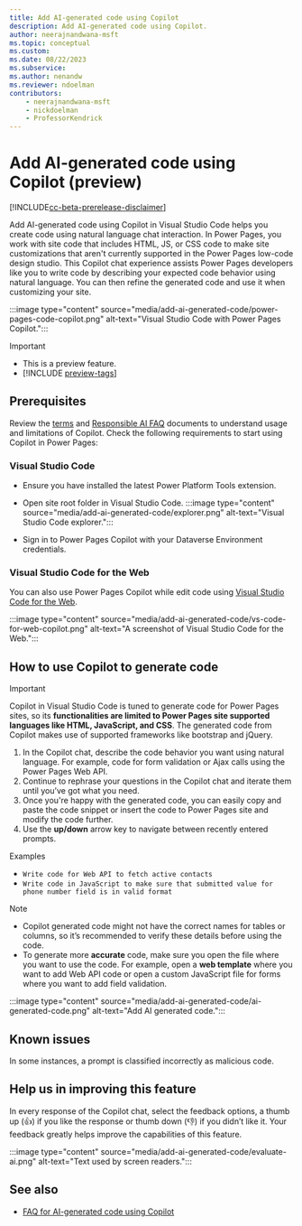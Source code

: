 ```yaml
---
title: Add AI-generated code using Copilot
description: Add AI-generated code using Copilot.
author: neerajnandwana-msft
ms.topic: conceptual
ms.custom: 
ms.date: 08/22/2023
ms.subservice:
ms.author: nenandw 
ms.reviewer: ndoelman
contributors:
    - neerajnandwana-msft
    - nickdoelman
    - ProfessorKendrick
---
```


# Add AI-generated code using Copilot (preview)

[!INCLUDE[cc-beta-prerelease-disclaimer](../includes/cc-beta-prerelease-disclaimer.md)]

Add AI-generated code using Copilot in Visual Studio Code helps you create code using natural language chat interaction. In Power Pages, you work with site code that includes HTML, JS, or CSS code to make site customizations that aren't currently supported in the Power Pages low-code design studio. This Copilot chat experience assists Power Pages developers like you to write code by describing your expected code behavior using natural language. You can then refine the generated code and use it when customizing your site.

:::image type="content" source="media/add-ai-generated-code/power-pages-code-copilot.png" alt-text="Visual Studio Code with Power Pages Copilot.":::


> [!IMPORTANT]
> - This is a preview feature.
> - [!INCLUDE [preview-tags](../includes/cc-preview-features-definition.md)]

## Prerequisites

Review the [terms](https://go.microsoft.com/fwlink/?linkid=2189520) and [Responsible AI FAQ](../responsible-ai-overview.md) documents to understand usage and limitations of Copilot. Check the following requirements to start using Copilot in Power Pages: 

### Visual Studio Code
- Ensure you have installed the latest Power Platform Tools extension. 
- Open site root folder in Visual Studio Code. 
  :::image type="content" source="media/add-ai-generated-code/explorer.png" alt-text="Visual Studio Code explorer.":::

- Sign in to Power Pages Copilot with your Dataverse Environment credentials.

### Visual Studio Code for the Web

You can also use Power Pages Copilot while edit code using [Visual Studio Code for the Web](visual-studio-code-editor.md).

:::image type="content" source="media/add-ai-generated-code/vs-code-for-web-copilot.png" alt-text="A screenshot of Visual Studio Code for the Web.":::
	
## How to use Copilot to generate code

> [!IMPORTANT] 
> Copilot in Visual Studio Code is tuned to generate code for Power Pages sites, so its **functionalities are limited to Power Pages site supported languages like HTML, JavaScript, and CSS**. The generated code from Copilot makes use of supported frameworks like bootstrap and jQuery. 

1. In the Copilot chat, describe the code behavior you want using natural language. For example, code for form validation or Ajax calls using the Power Pages Web API. 
1. Continue to rephrase your questions in the Copilot chat and iterate them until you’ve got what you need.  
1. Once you're happy with the generated code, you can easily copy and paste the code snippet or insert the code to Power Pages site and modify the code further.
1. Use the **up/down** arrow key to navigate between recently entered prompts.  

Examples
- `Write code for Web API to fetch active contacts`
- `Write code in JavaScript to make sure that submitted value for phone number field is in valid format`

> [!NOTE]
> - Copilot generated code might not have the correct names for tables or columns, so it’s recommended to verify these details before using the code. 
> - To generate more **accurate** code, make sure you open the file where you want to use the code. For example, open a **web template** where you want to add Web API code or open a custom JavaScript file for forms where you want to add field validation. 
	
:::image type="content" source="media/add-ai-generated-code/ai-generated-code.png" alt-text="Add AI generated code.":::

## Known issues

In some instances, a prompt is classified incorrectly as malicious code.

## Help us in improving this feature
In every response of the Copilot chat, select the feedback options, a thumb up (👍) if you like the response or thumb down (👎) if you didn’t like it. Your feedback greatly helps improve the capabilities of this feature.

:::image type="content" source="media/add-ai-generated-code/evaluate-ai.png" alt-text="Text used by screen readers.":::

## See also

- [FAQ for AI-generated code using Copilot](../faqs-pro-developer.md)
